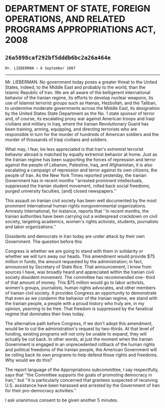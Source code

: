 # DEPARTMENT OF STATE, FOREIGN OPERATIONS, AND RELATED PROGRAMS  APPROPRIATIONS ACT, 2008
## `26a5898caf292bf5dddb6bc2a26a464e`
`Mr. LIEBERMAN — 6 September 2007`

---


Mr. LIEBERMAN. No government today poses a greater threat to the 
United States, indeed, to the Middle East and probably to the world, 
than the Islamic Republic of Iran. We are all aware of the belligerent 
international behavior of the Iranian regime, its efforts to develop 
nuclear weapons, its use of Islamist terrorist groups such as Hamas, 
Hezbollah, and the Taliban, to undermine moderate governments across 
the Middle East, its designation by the United States State Department 
as the No. 1 state sponsor of terror and, of course, its escalating 
proxy war against American troops and Iraqi civilians and military in 
Iraq, where the Iranian Revolutionary Guard has been training, arming, 
equipping, and directing terrorists who are responsible in turn for the 
murder of hundreds of American soldiers and the murder of thousands of 
Iraqi civilians and soldiers.

What may, I fear, be less appreciated is that Iran's extremist 
terrorist behavior abroad is matched by equally extremist behavior at 
home. Just as the Iranian regime has been supporting the forces of 
repression and terror against the people of Lebanon, Palestine, Iraq, 
and Afghanistan, it is also escalating a campaign of repression and 
terror against its own citizens, the people of Iran. As the New York 
Times reported yesterday, the Iranian Government has in recent months 
''arrested prominent intellectuals, suppressed the Iranian student 
movement, rolled back social freedoms, purged university faculties, 
[and] closed newspapers.''

This assault on Iranian civil society has been well documented by the 
most prominent international human rights nongovernmental 
organizations. Amnesty International, for instance, reports that ''in 
recent months, the Iranian authorities have been carrying out a 
widespread crackdown on civil society, targeting academics, women's 
rights activists, students, journalists and labor organizations.''

Dissidents and democrats in Iran today are under attack by their own 
Government. The question before this


Congress is whether we are going to stand with them in solidarity or 
whether we will turn away our heads. This amendment would provide $75 
million in funds, the amount requested by the administration; in fact, 
announced by Secretary of State Rice. That announcement, I know from 
sources I have, was broadly heard and appreciated within the Iranian 
civil society dissident movement. The committee has recommended one-
third of that amount of money. This $75 million would go to labor 
activists, women's groups, journalists, human rights advocates, and 
other members of Iranian civil society. It provides Congress an 
opportunity to demonstrate that even as we condemn the behavior of the 
Iranian regime, we stand with the Iranian people, a people with a proud 
history who truly are, in my opinion, yearning to be free. That freedom 
is suppressed by the fanatical regime that dominates their lives today.

The alternative path before Congress, if we don't adopt this 
amendment, would be to cut the administration's request by two-thirds. 
At that level of funding, existing programs will not only be unable to 
expand, they will actually be cut back. In other words, at just the 
moment when the Iranian Government is engaged in an unprecedented 
rollback of the human rights and political freedoms of the Iranian 
people, the American Government will be rolling back its own programs 
to help defend those rights and freedoms. Why would we do this?

The report language of the Appropriations subcommittee, I say 
respectfully, says that ''the Committee supports the goals of promoting 
democracy in Iran,'' but ''it is particularly concerned that grantees 
suspected of receiving U.S. assistance have been harassed and arrested 
by the Government of Iran for their pro-democracy activities.''

I ask unanimous consent to be given another 5 minutes.